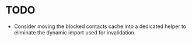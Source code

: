 # TODO

- Consider moving the blocked contacts cache into a dedicated helper to eliminate the dynamic import used for invalidation.

